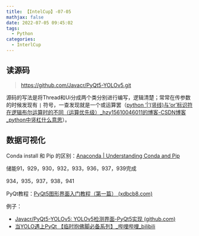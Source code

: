 ```yaml
---
title: 【IntelCup】-07-05
mathjax: false
date: 2022-07-05 09:45:02
tags:
  - Python
categories:
  - InterlCup
---
```


## 读源码

>  https://github.com/Javacr/PyQt5-YOLOv5.git

源码的写法是将Thread和Ui分成两个类分别进行编写，逻辑清楚；常常在传参数的时候发现有 `|` 符号，一查发现就是一个或运算罢（[python ‘|‘(竖线)与‘or’标识符在逻辑布尔运算时的不同（运算优先级）_hzy15610046011的博客-CSDN博客_python中竖杠什么意思](https://blog.csdn.net/weixin_41102672/article/details/108103735)）。

## 数据可视化

Conda install 和 Pip 的区别：[Anaconda | Understanding Conda and Pip](https://www.anaconda.com/blog/understanding-conda-and-pip)

储能91，929，930，932，933，936，937，939完成

934，935，937，938，941

PyQt教程：[PyQt5图形界面入门教程（第一篇） (xdbcb8.com)](https://www.xdbcb8.com/archives/98.html)

例子：

- [Javacr/PyQt5-YOLOv5: YOLOv5检测界面-PyQt5实现 (github.com)](https://github.com/Javacr/PyQt5-YOLOv5)
- [当YOLO遇上PyQt 【临时抱佛脚必备系列】_哔哩哔哩_bilibili](https://www.bilibili.com/video/BV1qu411C7Ab?spm_id_from=333.337.search-card.all.click&vd_source=293ffecc5040ce31ebf8b10de8372434)

